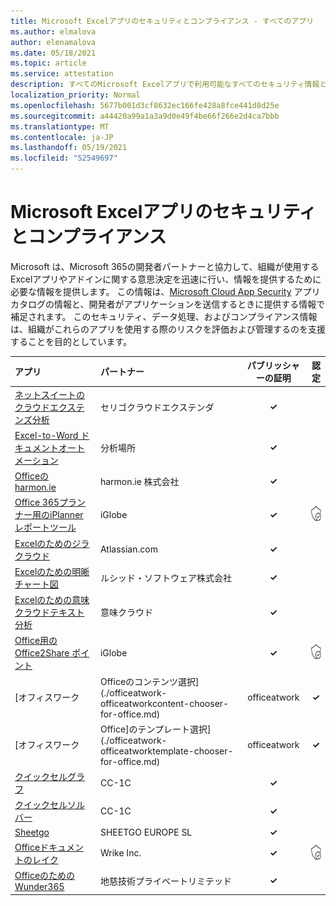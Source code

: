 ```yaml
---
title: Microsoft Excelアプリのセキュリティとコンプライアンス - すべてのアプリ
ms.author: elmalova
author: elenamalova
ms.date: 05/18/2021
ms.topic: article
ms.service: attestation
description: すべてのMicrosoft Excelアプリで利用可能なすべてのセキュリティ情報とコンプライアンス情報。
localization_priority: Normal
ms.openlocfilehash: 5677b001d3cf8632ec166fe428a8fce441d8d25e
ms.sourcegitcommit: a44420a99a1a3a9d0e49f4be66f266e2d4ca7bbb
ms.translationtype: MT
ms.contentlocale: ja-JP
ms.lasthandoff: 05/19/2021
ms.locfileid: "52549697"
---
```

# <a name="microsoft-excel-app-security-and-compliance"></a>Microsoft Excelアプリのセキュリティとコンプライアンス

Microsoft は、Microsoft 365の開発者パートナーと協力して、組織が使用するExcelアプリやアドインに関する意思決定を迅速に行い、情報を提供するために必要な情報を提供します。 この情報は、[Microsoft Cloud App Security](https://www.microsoft.com/en-us/enterprise-mobility-security/cloud-app-security) アプリ カタログの情報と、開発者がアプリケーションを送信するときに提供する情報で補足されます。 このセキュリティ、データ処理、およびコンプライアンス情報は、組織がこれらのアプリを使用する際のリスクを評価および管理するのを支援することを目的としています。

| **アプリ** | **パートナー** | **パブリッシャーの証明** | **認定** |
|:--------|:------------|:----------------------:|:-------------:|
| [ネットスイートのクラウドエクステンズ分析](./celigo-cloudextend-analytics-for-netsuite.md) | セリゴクラウドエクステンダ | **✓** |  |
| [Excel-to-Word ドキュメントオートメーション](./analysisplace-excel-to-word-document-automation.md) | 分析場所 | **✓** |  |
| [Officeの harmon.ie](./harmonie-corporation-for-office.md) | harmon.ie 株式会社 | **✓** |  |
| [Office 365プランナー用のiPlannerレポートツール](./iglobe-iplanner-reporting-tool-for-office-365-planner.md) | iGlobe | **✓** | <img alt="Certified application badge" src="../media/certified-badge.png" height="25" width="25" /> |
| [Excelのためのジラクラウド](./atlassiancom-jira-cloud-for-excel.md) | Atlassian.com | **✓** |  |
| [Excelのための明晰チャート図](./lucid-software-inc-lucidchart-diagrams-for-excel.md) | ルシッド・ソフトウェア株式会社 | **✓** |  |
| [Excelのための意味クラウドテキスト分析](./meaningcloud-text-analytics-for-excel.md) | 意味クラウド | **✓** |  |
| [Office用の Office2Share ポイント](./iglobe-office2sharepoint-for-office.md) | iGlobe | **✓** | <img alt="Certified application badge" src="../media/certified-badge.png" height="25" width="25" /> |
| [オフィスワーク | Officeのコンテンツ選択](./officeatwork-officeatworkcontent-chooser-for-office.md) | officeatwork | **✓** | <img alt="Certified application badge" src="../media/certified-badge.png" height="25" width="25" /> |
| [オフィスワーク | Office]のテンプレート選択](./officeatwork-officeatworktemplate-chooser-for-office.md) | officeatwork | **✓** | <img alt="Certified application badge" src="../media/certified-badge.png" height="25" width="25" /> |
| [クイックセルグラフ](./cc-1c-quickcells-graphs.md) | CC-1C | **✓** |  |
| [クイックセルソルバー](./cc-1c-quickcells-solvers.md) | CC-1C | **✓** |  |
| [Sheetgo](./sheetgo-europe-sl.md) | SHEETGO EUROPE SL | **✓** |  |
| [Officeドキュメントのレイク](./wrike-inc-for-office-documents.md) | Wrike Inc. | **✓** | <img alt="Certified application badge" src="../media/certified-badge.png" height="25" width="25" /> |
| [OfficeのためのWunder365](./jiji-technologies-private-limited-wunder365-for-office.md) | 地慈技術プライベートリミテッド | **✓** |  |
